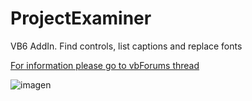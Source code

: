 # ProjectExaminer
VB6 AddIn. Find controls, list captions and replace fonts

[For information please go to vbForums thread](https://www.vbforums.com/showthread.php?888871-VB6-Add-In-Project-Examiner)

![imagen](https://user-images.githubusercontent.com/42319299/175790727-340b2858-d3e5-47c8-91af-efa54639fcf4.png)

